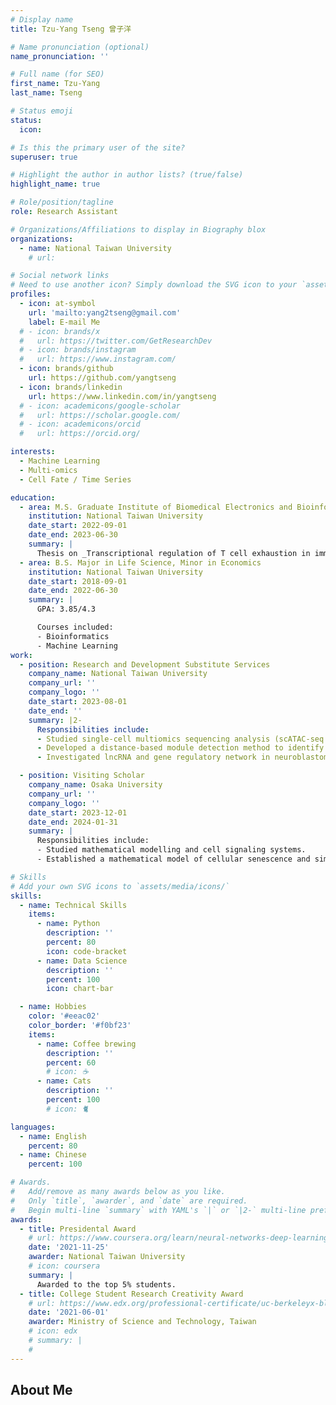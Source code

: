 ```yaml
---
# Display name
title: Tzu-Yang Tseng 曾子洋

# Name pronunciation (optional)
name_pronunciation: ''

# Full name (for SEO)
first_name: Tzu-Yang
last_name: Tseng

# Status emoji
status:
  icon: 

# Is this the primary user of the site?
superuser: true

# Highlight the author in author lists? (true/false)
highlight_name: true

# Role/position/tagline
role: Research Assistant

# Organizations/Affiliations to display in Biography blox
organizations:
  - name: National Taiwan University
    # url: 

# Social network links
# Need to use another icon? Simply download the SVG icon to your `assets/media/icons/` folder.
profiles:
  - icon: at-symbol
    url: 'mailto:yang2tseng@gmail.com'
    label: E-mail Me
  # - icon: brands/x
  #   url: https://twitter.com/GetResearchDev
  # - icon: brands/instagram
  #   url: https://www.instagram.com/
  - icon: brands/github
    url: https://github.com/yangtseng
  - icon: brands/linkedin
    url: https://www.linkedin.com/in/yangtseng
  # - icon: academicons/google-scholar
  #   url: https://scholar.google.com/
  # - icon: academicons/orcid
  #   url: https://orcid.org/

interests:
  - Machine Learning
  - Multi-omics
  - Cell Fate / Time Series

education:
  - area: M.S. Graduate Institute of Biomedical Electronics and Bioinformatics
    institution: National Taiwan University
    date_start: 2022-09-01
    date_end: 2023-06-30
    summary: |
      Thesis on _Transcriptional regulation of T cell exhaustion in immune checkpoint blockade resistance at single-cell resolution _. Supervised by [Prof. Hsueh-Fen Juan]
  - area: B.S. Major in Life Science, Minor in Economics
    institution: National Taiwan University
    date_start: 2018-09-01
    date_end: 2022-06-30
    summary: |
      GPA: 3.85/4.3

      Courses included:
      - Bioinformatics
      - Machine Learning
work:
  - position: Research and Development Substitute Services
    company_name: National Taiwan University
    company_url: ''
    company_logo: ''
    date_start: 2023-08-01
    date_end: ''
    summary: |2-
      Responsibilities include:
      - Studied single-cell multiomics sequencing analysis (scATAC-seq and scRNA-seq) with a focus on gene regulatory network inference and drug discovery of exhausted T cell that acquired resistance to immune checkpoint blockade in hepatocellular carcinoma.
      - Developed a distance-based module detection method to identify transitional modules via scRNA-seq.
      - Investigated lncRNA and gene regulatory network in neuroblastoma progression via scRNA-seq.

  - position: Visiting Scholar
    company_name: Osaka University
    company_url: ''
    company_logo: ''
    date_start: 2023-12-01
    date_end: 2024-01-31
    summary: |
      Responsibilities include:
      - Studied mathematical modelling and cell signaling systems.
      - Established a mathematical model of cellular senescence and simulated the nuclear NFκB level under different conditions.

# Skills
# Add your own SVG icons to `assets/media/icons/`
skills:
  - name: Technical Skills
    items:
      - name: Python
        description: ''
        percent: 80
        icon: code-bracket
      - name: Data Science
        description: ''
        percent: 100
        icon: chart-bar

  - name: Hobbies
    color: '#eeac02'
    color_border: '#f0bf23'
    items:
      - name: Coffee brewing
        description: ''
        percent: 60
        # icon: ☕️
      - name: Cats
        description: ''
        percent: 100
        # icon: 🐈

languages:
  - name: English
    percent: 80
  - name: Chinese
    percent: 100

# Awards.
#   Add/remove as many awards below as you like.
#   Only `title`, `awarder`, and `date` are required.
#   Begin multi-line `summary` with YAML's `|` or `|2-` multi-line prefix and indent 2 spaces below.
awards:
  - title: Presidental Award
    # url: https://www.coursera.org/learn/neural-networks-deep-learning
    date: '2021-11-25'
    awarder: National Taiwan University
    # icon: coursera
    summary: |
      Awarded to the top 5% students.
  - title: College Student Research Creativity Award
    # url: https://www.edx.org/professional-certificate/uc-berkeleyx-blockchain-fundamentals
    date: '2021-06-01'
    awarder: Ministry of Science and Technology, Taiwan
    # icon: edx
    # summary: |
    #   
---
```


## About Me
